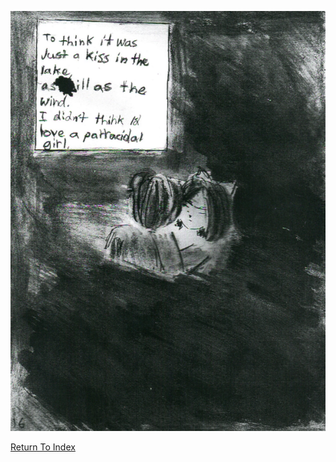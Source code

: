 ---
---
![image](https://raw.githubusercontent.com/LWFlouisa/uploadedfairyalt/master/pages/chapter2/chapter2/chapter2_final.png)

[Return To Index](https://lwflouisa.github.io/uploadedfairySynd/)
